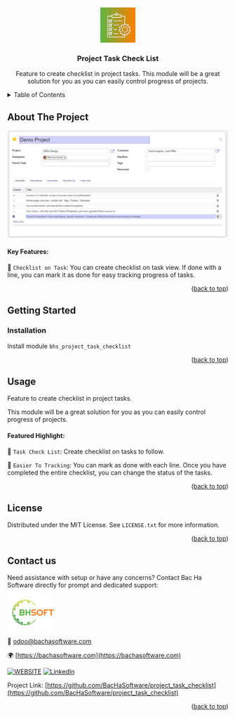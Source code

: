 
<a name="readme-top"></a>

<!-- PROJECT DETAILS -->
<br />
<div align="center">
  <a href="https://github.com/BacHaSoftware/project_task_checklist">
    <img src="/bhs_project_task_checklist/static/description/icon.png" alt="Logo" width="80" height="80">
  </a>

  <h3 align="center">Project Task Check List</h3>

  <p align="center">
    Feature to create checklist in project tasks. This module will be a great solution for you as you can easily control progress of projects.<br />
  </p>
</div>



<!-- TABLE OF CONTENTS -->
<details>
  <summary>Table of Contents</summary>
  <ol>
    <li>
      <a href="#about-the-project">About The Project</a>
    </li>
    <li>
      <a href="#getting-started">Getting Started</a>
      <ul>
        <!-- <li><a href="#prerequisites">Prerequisites</a></li> -->
        <li><a href="#installation">Installation</a></li>
      </ul>
    </li>
    <li><a href="#usage">Usage</a></li>
    <li><a href="#license">License</a></li>
    <li><a href="#contact-us">Contact us</a></li>
  </ol>
</details>



<!-- ABOUT THE PROJECT -->
## About The Project

<div align="left">
  <a href="https://github.com/BacHaSoftware/project_task_checklist">
    <img src="/bhs_project_task_checklist/static/description/imgs/screen/img_checklist_done.PNG" alt="Setting">
  </a>
</div>

#### Key Features:

🌟 <code>Checklist on Task</code>: You can create checklist on task view. If done with a line, you can mark it as done for easy tracking progress of tasks.

<p align="right">(<a href="#readme-top">back to top</a>)</p>


<!-- GETTING STARTED -->
## Getting Started

<!-- PREREQUISTES
### Prerequisites

This module needs the Python library pandas, otherwise it cannot be installed and used. Install pandas through the command
  ```sh
  sudo pip3 install pandas
  ```
 -->
### Installation

Install module  <code>bhs_project_task_checklist</code>


<p align="right">(<a href="#readme-top">back to top</a>)</p>

<!-- USAGE EXAMPLES -->
## Usage

Feature to create checklist in project tasks. 

This module will be a great solution for you as you can easily control progress of projects.

#### Featured Highlight:

🌟 <code>Task Check List</code>: Create checklist on tasks to follow.

🌟 <code>Easier To Tracking</code>: You can mark as done with each line. Once you have completed the entire checklist, you can change the status of the tasks.


<p align="right">(<a href="#readme-top">back to top</a>)</p>



<!-- LICENSE -->
## License

Distributed under the MIT License. See `LICENSE.txt` for more information.

<p align="right">(<a href="#readme-top">back to top</a>)</p>



<!-- CONTACT US-->
## Contact us
Need assistance with setup or have any concerns? Contact Bac Ha Software directly for prompt and dedicated support:
<div align="left">
  <a href="https://github.com/BacHaSoftware">
    <img src="/bhs_project_task_checklist/static/description/imgs/logo.png" alt="Logo" height="80">
  </a>
</div>

📨 odoo@bachasoftware.com

🌍 [https://bachasoftware.com](https://bachasoftware.com)

[![WEBSITE][website-shield]][website-url] [![LinkedIn][linkedin-shield]][linkedin-url]

Project Link: [https://github.com/BacHaSoftware/project_task_checklist](https://github.com/BacHaSoftware/project_task_checklist)


<p align="right">(<a href="#readme-top">back to top</a>)</p>



<!-- MARKDOWN LINKS & IMAGES -->
<!-- https://www.markdownguide.org/basic-syntax/#reference-style-links -->
[license-url]: https://github.com/BacHaSoftware/project_task_checklist/blob/16.0/LICENSE.txt
[linkedin-shield]: https://img.shields.io/badge/-LinkedIn-black.svg?style=for-the-badge&logo=linkedin&colorB=555
[linkedin-url]: https://www.linkedin.com/company/bac-ha-software
[website-shield]: https://img.shields.io/badge/-website-black.svg?style=for-the-badge&logo=website&colorB=555
[website-url]: https://bachasoftware.com